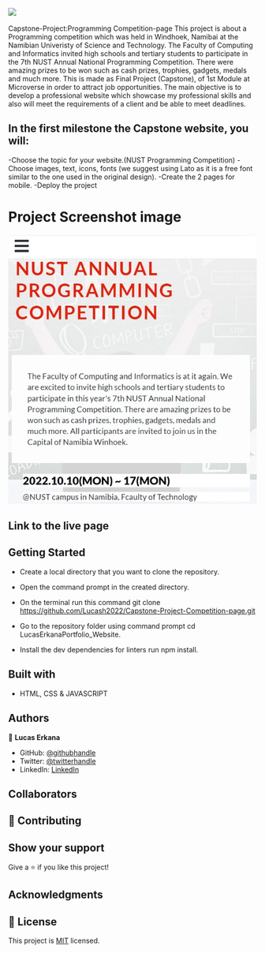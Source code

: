 ![](https://img.shields.io/badge/Microverse-blueviolet)

Capstone-Project:Programming Competition-page
This project is about a Programming competition which was held in Windhoek, Namibai at the Namibian Univeristy of Science and Technology.
The Faculty of Computing and Informatics invited high schools and tertiary students to participate in the 7th NUST Annual National Programming Competition. There were amazing prizes to be won such as cash prizes, trophies, gadgets, medals and much more.
This is made as Final Project (Capstone), of 1st Module at Microverse in order to attract job opportunities. The main objective is to develop a professional website which showcase my professional skills and also will meet the requirements of a client and be able to meet deadlines.

## In the first milestone the Capstone website, you will:
-Choose the topic for your website.(NUST Programming Competition)
-Choose images, text, icons, fonts (we suggest using Lato as it is a free font similar to the one used in the original design).
-Create the 2 pages for mobile.
-Deploy the project

# Project Screenshot image
![Mobile version](./images/Mobile_screenshot.jpg)


## Link to the live page



## Getting Started

- Create a local directory that you want to clone the repository.

- Open the command prompt in the created directory.

- On the terminal run this command git clone https://github.com/Lucash2022/Capstone-Project-Competition-page.git

- Go to the repository folder using command prompt cd LucasErkanaPortfolio_Website.

- Install the dev dependencies for linters run npm install.

## Built with

- HTML, CSS & JAVASCRIPT 

## Authors

👤 **Lucas Erkana**

- GitHub: [@githubhandle](https://github.com/Lucash2022)
- Twitter: [@twitterhandle](https://twitter.com/@Lucas_David_22)
- LinkedIn: [LinkedIn](https://www.linkedin.com/in/lucas-erkana-b30a0b3b/)

## Collaborators


## 🤝 Contributing



## Show your support

Give a ⭐️ if you like this project!

## Acknowledgments



## 📝 License

This project is [MIT](./LICENSE) licensed.
